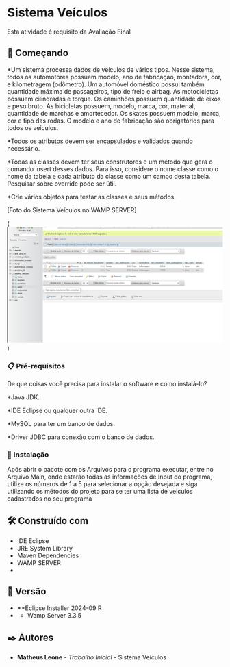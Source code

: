 # Sistema Veículos

Esta atividade é requisito da Avaliação Final

## 🚀 Começando

*Um sistema processa dados de veículos de vários tipos. Nesse sistema, todos os automotores possuem modelo, ano de fabricação, montadora, cor, e kilometragem (odômetro). Um automóvel doméstico possui também quantidade máxima de passageiros, tipo de freio e airbag. As motocicletas possuem cilindradas e torque. Os caminhões possuem quantidade de eixos e peso bruto. As bicicletas possuem, modelo, marca, cor, material, quantidade de marchas e amortecedor. Os skates possuem modelo, marca, cor e tipo das rodas. O modelo e ano de fabricação são obrigatórios para todos os veículos.

*Todos os atributos devem ser encapsulados e validados quando necessário.

*Todas as classes devem ter seus construtores e um método que gera o comando insert desses dados. Para isso, considere o nome classe como o nome da tabela e cada atributo da classe como um campo desta tabela. Pesquisar sobre override pode ser útil.

*Crie vários objetos para testar as classes e seus métodos.


[Foto do Sistema Veículos no WAMP SERVER]

(![BibliotecadeConversões](FotoSistemaVeiculos.jpg))


### 📋 Pré-requisitos

De que coisas você precisa para instalar o software e como instalá-lo?

*Java JDK.

*IDE Eclipse ou qualquer outra IDE.

*MySQL para ter um banco de dados.

*Driver JDBC para conexão com o banco de dados.


### 🔧 Instalação

Após abrir o pacote com os Arquivos para o programa executar, entre no Arquivo Main, onde estarão todas as informações de Input do programa, utilize os números de 1 a 5 para selecionar a opção desejada e siga utilizando os métodos do projeto para se ter uma lista de veiculos cadastrados no seu programa

## 🛠️ Construído com

* IDE Eclipse
* JRE System Library
* Maven Dependencies
* WAMP SERVER
* 
## 📌 Versão

* **Eclipse Installer 2024-09 R
* * Wamp Server 3.3.5


## ✒️ Autores

* **Matheus Leone** - *Trabalho Inicial* - Sistema Veículos
